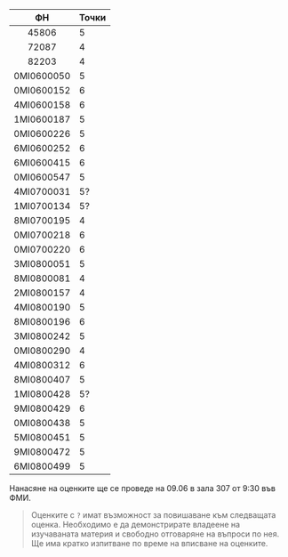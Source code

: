 |    ФН      |    Точки    |
|    :-----: | --------    |
|45806|5|
|72087|4|
|82203|4|
|0MI0600050|5|
|0MI0600152|6|
|4MI0600158|6|
|1MI0600187|5|
|0MI0600226|5|
|6MI0600252|6|
|6MI0600415|6|
|0MI0600547|5|
|4MI0700031|5?|
|1MI0700134|5?|
|8MI0700195|4|
|0MI0700218|6|
|0MI0700220|6|
|3MI0800051|5|
|8MI0800081|4|
|2MI0800157|4|
|4MI0800190|5|
|8MI0800196|6|
|3MI0800242|5|
|0MI0800290|4|
|4MI0800312|6|
|8MI0800407|5|
|1MI0800428|5?|
|9MI0800429|6|
|0MI0800438|5|
|5MI0800451|5|
|9MI0800472|5|
|6MI0800499|5|

Нанасяне на оценките ще се проведе на 09.06 в зала 307 от 9:30 във ФМИ.

> Оценките с `?` имат възможност за повишаване към следващата оценка. Необходимо е да демонстрирате владеене на изучаваната материя и свободно отговаряне на въпроси по нея. Ще има кратко изпитване по време на вписване на оценките.
